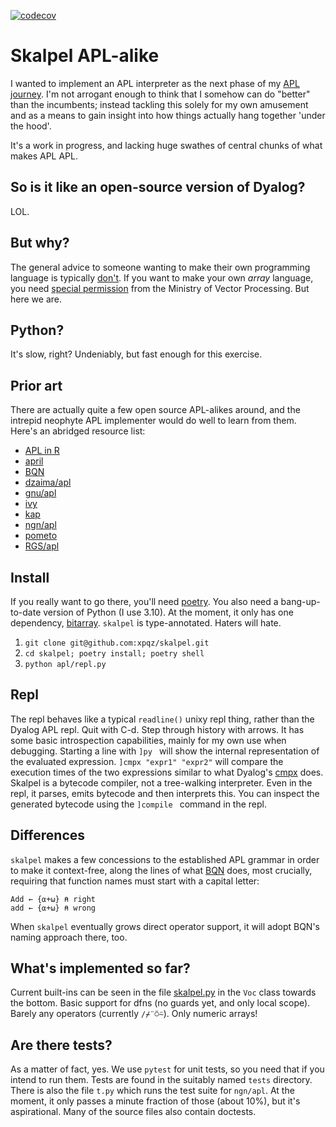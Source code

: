 [![codecov](https://codecov.io/github/xpqz/skalpel/branch/main/graph/badge.svg?token=48SO6F9B00)](https://codecov.io/github/xpqz/skalpel)

# Skalpel APL-alike

I wanted to implement an APL interpreter as the next phase of my [APL journey](https://xpqz.github.io/learnapl). I'm not arrogant enough to think that I somehow can do "better" than the incumbents; instead tackling this solely for my own amusement and as a means to gain insight into how things actually hang together 'under the hood'.

It's a work in progress, and lacking huge swathes of central chunks of what makes APL APL.

## So is it like an open-source version of Dyalog?

LOL. 

## But why?

The general advice to someone wanting to make their own programming language is typically [don't](https://blog.dhsdevelopments.com/dont-write-a-programming-language). If you want to make your own _array_ language, you need [special permission](https://ngn.codeberg.page/funny/reg.html) from the Ministry of Vector Processing. But here we are.

## Python?

It's slow, right? Undeniably, but fast enough for this exercise. 

## Prior art

There are actually quite a few open source APL-alikes around, and the intrepid neophyte APL implementer would do well to learn from them. Here's an abridged resource list:

* [APL in R](https://bookdown.org/jandeleeuw6/apl/core.html)
* [april](https://github.com/phantomics/april)
* [BQN](https://github.com/dzaima/CBQN)
* [dzaima/apl](https://github.com/dzaima/APL)
* [gnu/apl](https://www.gnu.org/software/apl/)
* [ivy](https://github.com/robpike/ivy)
* [kap](https://github.com/lokedhs/array)
* [ngn/apl](https://github.com/abrudz/ngn-apl)
* [pometo](https://github.com/gordonguthrie/pometo)
* [RGS/apl](https://mathspp.com/blog/lsbasi-apl-part1)

## Install

If you really want to go there, you'll need [poetry](https://python-poetry.org/). You also need a bang-up-to-date version of Python (I use 3.10). At the moment, it only has one dependency, [bitarray](https://pypi.org/project/bitarray/). `skalpel` is type-annotated. Haters will hate.

1. `git clone git@github.com:xpqz/skalpel.git`
2. `cd skalpel; poetry install; poetry shell`
3. `python apl/repl.py`

## Repl

The repl behaves like a typical `readline()` unixy repl thing, rather than the Dyalog APL repl. Quit with C-d. Step through history with arrows. It has some basic introspection capabilities, mainly for my own use when debugging. Starting a line with `]py ` will show the internal representation of the evaluated expression. `]cmpx "expr1" "expr2"` will compare the execution times of the two expressions similar to what Dyalog's [cmpx](https://dfns.dyalog.com/n_cmpx.htm) does. Skalpel is a bytecode compiler, not a tree-walking interpreter. Even in the repl, it parses, emits bytecode and then interprets this. You can inspect the generated bytecode using the `]compile ` command in the repl.

## Differences

`skalpel` makes a few concessions to the established APL grammar in order to make it context-free, along the lines of what [BQN](https://mlochbaum.github.io/BQN/spec/grammar.html) does, most crucially, requiring that function names must start with a capital letter:

```apl
Add ← {⍺+⍵} ⍝ right
add ← {⍺+⍵} ⍝ wrong
```

When `skalpel` eventually grows direct operator support, it will adopt BQN's naming approach there, too. 

## What's implemented so far?

Current built-ins can be seen in the file [skalpel.py](https://github.com/xpqz/skalpel/blob/main/apl/skalpel.py) in the `Voc` class towards the bottom. Basic support for dfns (no guards yet, and only local scope). Barely any operators (currently `/⌿¨⍥⍨`). Only numeric arrays!

## Are there tests? 

As a matter of fact, yes. We use `pytest` for unit tests, so you need that if you intend to run them. Tests are found in the suitably named `tests` directory. There is also the file `t.py` which runs the test suite for `ngn/apl`. At the moment, it only passes a minute fraction of those (about 10%), but it's aspirational. Many of the source files also contain doctests.
